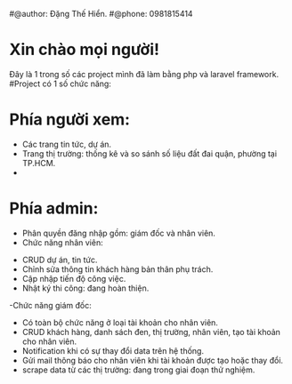 #@author: Đặng Thế Hiển.
#@phone: 0981815414

# Xin chào mọi người!
Đây là 1 trong số các project mình đã làm bằng php và laravel framework.
#Project có 1 số chức năng:
# Phía người xem:
- Các trang tin tức, dự án.
- Trang thị trường: thống kê và so sánh số liệu đất đai quận, phường tại TP.HCM.
- 
# Phía admin:
- Phân quyền đăng nhập gồm: giám đốc và nhân viên.
- Chức năng nhân viên:
* CRUD dự án, tin tức.
* Chỉnh sửa thông tin khách hàng bản thân phụ trách.
* Cập nhập tiến độ công việc.
* Nhật ký thi công: đang hoàn thiện.

-Chức năng giám đốc:
* Có toàn bộ chức năng ở loại tài khoản cho nhân viên.
* CRUD khách hàng, danh sách đen, thị trường, nhân viên, tạo tài khoản cho nhân viên.
* Notification khi có sự thay đổi data trên hệ thống.
* Gửi mail thông báo cho nhân viên khi tài khoản được tạo hoặc thay đổi.
* scrape data từ các thị trường: đang trong giai đoạn thử nghiệm.
